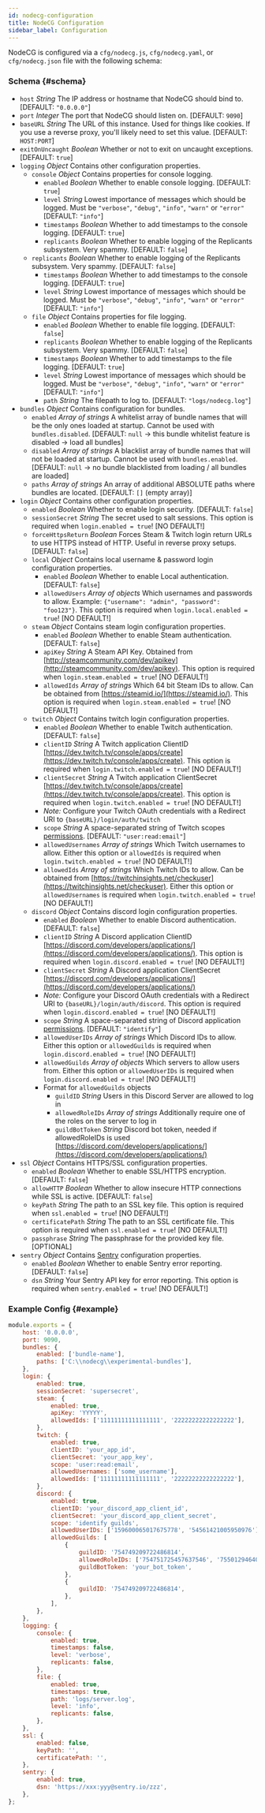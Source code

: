 ```yaml
---
id: nodecg-configuration
title: NodeCG Configuration
sidebar_label: Configuration
---
```


NodeCG is configured via a `cfg/nodecg.js`, `cfg/nodecg.yaml`, or `cfg/nodecg.json` file with the following schema:

### Schema {#schema}

- `host` _String_ The IP address or hostname that NodeCG should bind to. [DEFAULT: `"0.0.0.0"`]
- `port` _Integer_ The port that NodeCG should listen on. [DEFAULT: `9090`]
- `baseURL` _String_ The URL of this instance. Used for things like cookies. If you use a reverse proxy, you'll likely need to set this value. [DEFAULT: `HOST:PORT`]
- `exitOnUncaught` _Boolean_ Whether or not to exit on uncaught exceptions. [DEFAULT: `true`]
- `logging` _Object_ Contains other configuration properties.
  - `console` _Object_ Contains properties for console logging.
    - `enabled` _Boolean_ Whether to enable console logging. [DEFAULT: `true`]
    - `level` _String_ Lowest importance of messages which should be logged. Must be `"verbose"`, `"debug"`, `"info"`, `"warn"` or `"error"` [DEFAULT: `"info"`]
    - `timestamps` _Boolean_ Whether to add timestamps to the console logging. [DEFAULT: `true`]
    - `replicants` _Boolean_ Whether to enable logging of the Replicants subsystem. Very spammy. [DEFAULT: `false`]
  - `replicants` _Boolean_ Whether to enable logging of the Replicants subsystem. Very spammy. [DEFAULT: `false`]
    - `timestamps` _Boolean_ Whether to add timestamps to the console logging. [DEFAULT: `true`]
    - `level` _String_ Lowest importance of messages which should be logged. Must be `"verbose"`, `"debug"`, `"info"`, `"warn"` or `"error"` [DEFAULT: `"info"`]
  - `file` _Object_ Contains properties for file logging.
    - `enabled` _Boolean_ Whether to enable file logging. [DEFAULT: `false`]
    - `replicants` _Boolean_ Whether to enable logging of the Replicants subsystem. Very spammy. [DEFAULT: `false`]
    - `timestamps` _Boolean_ Whether to add timestamps to the file logging. [DEFAULT: `true`]
    - `level` _String_ Lowest importance of messages which should be logged. Must be `"verbose"`, `"debug"`, `"info"`, `"warn"` or `"error"` [DEFAULT: `"info"`]
    - `path` _String_ The filepath to log to. [DEFAULT: `"logs/nodecg.log"`]
- `bundles` _Object_ Contains configuration for bundles.
  - `enabled` _Array of strings_ A whitelist array of bundle names that will be the only ones loaded at startup. Cannot be used with `bundles.disabled`. [DEFAULT: `null` -> this bundle whitelist feature is disabled -> load all bundles]
  - `disabled` _Array of strings_ A blacklist array of bundle names that will not be loaded at startup. Cannot be used with `bundles.enabled`. [DEFAULT: `null` -> no bundle blacklisted from loading / all bundles are loaded]
  - `paths` _Array of strings_ An array of additional ABSOLUTE paths where bundles are located. [DEFAULT: `[]` (empty array)]
- `login` _Object_ Contains other configuration properties.
  - `enabled` _Boolean_ Whether to enable login security. [DEFAULT: `false`]
  - `sessionSecret` _String_ The secret used to salt sessions. This option is required when `login.enabled = true`! [NO DEFAULT!]
  - `forceHttpsReturn` _Boolean_ Forces Steam & Twitch login return URLs to use HTTPS instead of HTTP. Useful in reverse proxy setups. [DEFAULT: `false`]
  - `local` _Object_ Contains local username & password login configuration properties.
    - `enabled` _Boolean_ Whether to enable Local authentication. [DEFAULT: `false`]
    - `allowedUsers` _Array of objects_ Which usernames and passwords to allow. Example: `{"username": "admin", "password": "foo123"}`. This option is required when `login.local.enabled = true`! [NO DEFAULT!]
  - `steam` _Object_ Contains steam login configuration properties.
    - `enabled` _Boolean_ Whether to enable Steam authentication. [DEFAULT: `false`]
    - `apiKey` _String_ A Steam API Key. Obtained from [http://steamcommunity.com/dev/apikey](http://steamcommunity.com/dev/apikey). This option is required when `login.steam.enabled = true`! [NO DEFAULT!]
    - `allowedIds` _Array of strings_ Which 64 bit Steam IDs to allow. Can be obtained from [https://steamid.io/](https://steamid.io/). This option is required when `login.steam.enabled = true`! [NO DEFAULT!]
  - `twitch` _Object_ Contains twitch login configuration properties.
    - `enabled` _Boolean_ Whether to enable Twitch authentication. [DEFAULT: `false`]
    - `clientID` _String_ A Twitch application ClientID [https://dev.twitch.tv/console/apps/create](https://dev.twitch.tv/console/apps/create). This option is required when `login.twitch.enabled = true`! [NO DEFAULT!]
    - `clientSecret` _String_ A Twitch application ClientSecret [https://dev.twitch.tv/console/apps/create](https://dev.twitch.tv/console/apps/create). This option is required when `login.twitch.enabled = true`! [NO DEFAULT!]
    - _Note:_ Configure your Twitch OAuth credentials with a Redirect URI to `{baseURL}/login/auth/twitch`
    - `scope` _String_ A space-separated string of Twitch scopes [permissions](https://dev.twitch.tv/docs/authentication/#scopes). [DEFAULT: `"user:read:email"`]
    - `allowedUsernames` _Array of strings_ Which Twitch usernames to allow. Either this option or `allowedIds` is required when `login.twitch.enabled = true`! [NO DEFAULT!]
    - `allowedIds` _Array of strings_ Which Twitch IDs to allow. Can be obtained from [https://twitchinsights.net/checkuser](https://twitchinsights.net/checkuser). Either this option or `allowedUsernames` is required when `login.twitch.enabled = true`! [NO DEFAULT!]
  - `discord` _Object_ Contains discord login configuration properties.
    - `enabled` _Boolean_ Whether to enable Discord authentication. [DEFAULT: `false`]
    - `clientID` _String_ A Discord application ClientID  [https://discord.com/developers/applications/](https://discord.com/developers/applications/). This option is required when `login.discord.enabled = true`! [NO DEFAULT!]
    - `clientSecret` _String_ A Discord application ClientSecret [https://discord.com/developers/applications/](https://discord.com/developers/applications/)
    - _Note:_ Configure your Discord OAuth credentials with a Redirect URI to `{baseURL}/login/auth/discord`. This option is required when `login.discord.enabled = true`! [NO DEFAULT!]
    - `scope` _String_ A space-separated string of Discord application [permissions](https://discord.com/developers/docs/topics/oauth2#shared-resources-oauth2-scopes). [DEFAULT: `"identify"`]
    - `allowedUserIDs` _Array of strings_ Which Discord IDs to allow. Either this option or `allowedGuilds` is required when `login.discord.enabled = true`! [NO DEFAULT!]
    - `allowedGuilds` _Array of objects_ Which servers to allow users from. Either this option or `allowedUserIDs` is required when `login.discord.enabled = true`! [NO DEFAULT!]
    - Format for `allowedGuilds` objects
      - `guildID` _String_ Users in this Discord Server are allowed to log in
      - `allowedRoleIDs` _Array of strings_ Additionally require one of the roles on the server to log in
      - `guildBotToken` _String_ Discord bot token, needed if allowedRoleIDs is used [https://discord.com/developers/applications/](https://discord.com/developers/applications/)
- `ssl` _Object_ Contains HTTPS/SSL configuration properties.
  - `enabled` _Boolean_ Whether to enable SSL/HTTPS encryption. [DEFAULT: `false`]
  - `allowHTTP` _Boolean_ Whether to allow insecure HTTP connections while SSL is active. [DEFAULT: `false`]
  - `keyPath` _String_ The path to an SSL key file. This option is required when `ssl.enabled = true`! [NO DEFAULT!]
  - `certificatePath` _String_ The path to an SSL certificate file. This option is required when `ssl.enabled = true`! [NO DEFAULT!]
  - `passphrase` _String_ The passphrase for the provided key file. [OPTIONAL]
- `sentry` _Object_ Contains [Sentry](https://sentry.io/welcome/) configuration properties.
  - `enabled` _Boolean_ Whether to enable Sentry error reporting. [DEFAULT: `false`]
  - `dsn` _String_ Your Sentry API key for error reporting. This option is required when `sentry.enabled = true`! [NO DEFAULT!]

### Example Config {#example}

```js title="cfg/nodecg.js"
module.exports = {
    host: '0.0.0.0',
    port: 9090,
    bundles: {
        enabled: ['bundle-name'],
        paths: ['C:\\nodecg\\experimental-bundles'],
    },
    login: {
        enabled: true,
        sessionSecret: 'supersecret',
        steam: {
            enabled: true,
            apiKey: 'YYYYY',
            allowedIds: ['11111111111111111', '22222222222222222'],
        },
        twitch: {
            enabled: true,
            clientID: 'your_app_id',
            clientSecret: 'your_app_key',
            scope: 'user:read:email',
            allowedUsernames: ['some_username'],
            allowedIds: ['11111111111111111', '22222222222222222'],
        },
        discord: {
            enabled: true,
            clientID: 'your_discord_app_client_id',
            clientSecret: 'your_discord_app_client_secret',
            scope: 'identify guilds',
            allowedUserIDs: ['159600065017675778', '54561421005950976'],
            allowedGuilds: [
                {
                    guildID: '754749209722486814',
                    allowedRoleIDs: ['754751725457637546', '755012946400378910'],
                    guildBotToken: 'your_bot_token',
                },
                {
                    guildID: '754749209722486814',
                },
            ],
        },
    },
    logging: {
        console: {
            enabled: true,
            timestamps: false,
            level: 'verbose',
            replicants: false,
        },
        file: {
            enabled: true,
            timestamps: true,
            path: 'logs/server.log',
            level: 'info',
            replicants: false,
        },
    },
    ssl: {
        enabled: false,
        keyPath: '',
        certificatePath: '',
    },
    sentry: {
        enabled: true,
        dsn: 'https://xxx:yyy@sentry.io/zzz',
    },
};
```
